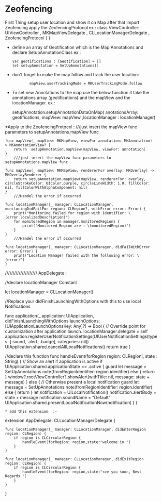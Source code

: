 # Zeofencing
First Thing setup user location and show it on Map after that 
import Zeofencing 
apply the  ZeofencingProtocol 
  ex : 
        class ViewController: UIViewController , MKMapViewDelegate , CLLocationManagerDelegate , ZeofencingProtocol { }
        
  - define an array of Geotification which is the Map Annotations and declare SetupAnnotationClass 
      ex :    
      
        var geotifications : [Geotification] = []
        let setupAnnotation = SetUpAnnotations()
        
  - don't forget to make the map follow and track the user location:
  
                mapView.userTrackingMode = MKUserTrackingMode.follow
                
  -    To set new Annotations to the map use the below function it take the  annotations array (geotifications) and the mapView and the locationManager. 
  ex : 
  
        setupAnnotation.setupAnnotationDataOnMap( anotationsArray: geotifications, mapView: mapView ,locationManager : locationManager)

*Apply to the ZeofencingProtocol  :
    ///just insert the mapView func parameters to setupAnnotations.mapView func
    
    func mapView(_ mapView: MKMapView, viewFor annotation: MKAnnotation) -> MKAnnotationView? {
        return  setupAnnotation.mapView(mapView, viewFor: annotation)
    }
        ///just insert the mapView func parameters to setupAnnotations.mapView func
        
    func mapView(_ mapView: MKMapView, rendererFor overlay: MKOverlay) -> MKOverlayRenderer {
        return setupAnnotation.mapView(mapView, rendererFor: overlay, circleStrokeColor: UIColor.purple, circleLineWidth: 1.0, fillColor: nil, fillColorWithAlphaComponent: nil)
    }
        ///Handel the error if occurred
        
    func locationManager(_ manager: CLLocationManager, monitoringDidFailFor region: CLRegion?, withError error: Error) {
        print("Monitoring failed for region with identifier: \(error.localizedDescription)")
        for monitoredRegion in manager.monitoredRegions {
            print("Monitored Region are : \(monitoredRegion)")
        }
    }
        ///Handel the error if occurred
        
    func locationManager(_ manager: CLLocationManager, didFailWithError error: Error) {
        print("Location Manager failed with the following error: \(error)")
    }
    
    
/////////////////////
AppDelegate :

//declare locationManager Constant

let  locationManager = CLLocationManager()

//Replace your didFinishLaunchingWithOptions  with this to use local Notifications 


   func application(_ application: UIApplication, didFinishLaunchingWithOptions launchOptions: [UIApplicationLaunchOptionsKey: Any]?) -> Bool {
        // Override point for customization after application launch.
        locationManager.delegate = self
        application.registerUserNotificationSettings(UIUserNotificationSettings(types: [.sound, .alert, .badge], categories: nil))
        UIApplication.shared.cancelAllLocalNotifications()
        return true
    }
    
    
 //declare this function 
 func handleEvent(forRegion region: CLRegion!, state : String) {
        // Show an alert if application is active
        if UIApplication.shared.applicationState == .active {
            guard let message = SetUpAnnotations.note(fromRegionIdentifier: region.identifier) else { return }
            window?.rootViewController?.showAlert(withTitle: nil, message: state + message)
        } else {
            // Otherwise present a local notification
            guard let message = SetUpAnnotations.note(fromRegionIdentifier: region.identifier) else { return }
            let notification = UILocalNotification()
            notification.alertBody = state + message
            notification.soundName = "Default"
            UIApplication.shared.presentLocalNotificationNow(notification)
        }
    }
    
    * add this extension  :-
    
    
    
extension AppDelegate: CLLocationManagerDelegate {
    
    func locationManager(_ manager: CLLocationManager, didEnterRegion region: CLRegion) {
        if region is CLCircularRegion {
            handleEvent(forRegion: region,state:"welcome in ")
        }
    }
    
    func locationManager(_ manager: CLLocationManager, didExitRegion region: CLRegion) {
        if region is CLCircularRegion {
            handleEvent(forRegion: region,state:"see you soon, Best Regards ")
        }
    }
}
